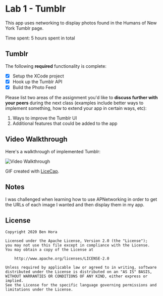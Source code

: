 # Lab 1 - Tumblr

This app uses networking to display photos found in the Humans of New York Tumblr page.

Time spent: 5 hours spent in total

## Tumblr

The following **required** functionality is complete:

- [x] Setup the XCode project
- [x] Hook up the Tumblr API
- [x] Build the Photo Feed

Please list two areas of the assignment you'd like to **discuss further with your peers** during the next class (examples include better ways to implement something, how to extend your app in certain ways, etc):

1. Ways to improve the Tumblr UI
2. Additional features that could be added to the app

## Video Walkthrough

Here's a walkthrough of implemented Tumblr:

<img src='https://media.giphy.com/media/JOFhZOaCrGgOpDfs7C/giphy.gif' title='Video Walkthrough' width='' alt='Video Walkthrough' />

GIF created with [LiceCap](http://www.cockos.com/licecap/).

## Notes

I was challenged when learning how to use APNetworking in order to get the URLs of each image I wanted and then display them in my app.

## License

    Copyright 2020 Ben Hora

    Licensed under the Apache License, Version 2.0 (the "License");
    you may not use this file except in compliance with the License.
    You may obtain a copy of the License at

        http://www.apache.org/licenses/LICENSE-2.0

    Unless required by applicable law or agreed to in writing, software
    distributed under the License is distributed on an "AS IS" BASIS,
    WITHOUT WARRANTIES OR CONDITIONS OF ANY KIND, either express or implied.
    See the License for the specific language governing permissions and
    limitations under the License.
